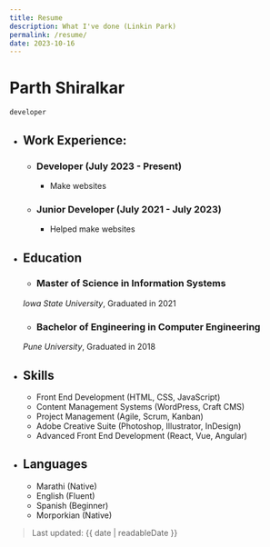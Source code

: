```yaml
---
title: Resume
description: What I've done (Linkin Park)
permalink: /resume/
date: 2023-10-16
---
```

<div class="resume">

# Parth Shiralkar
```
developer
```

- ## Work Experience:
    - ### Developer (July 2023 - Present)
        - Make websites

    - ### Junior Developer (July 2021 - July 2023)
      - Helped make websites

- ## Education
    - ### Master of Science in Information Systems
    *Iowa State University*, Graduated in 2021

    - ### Bachelor of Engineering in Computer Engineering
    *Pune University*, Graduated in 2018

- ## Skills
    - Front End Development (HTML, CSS, JavaScript)
    - Content Management Systems (WordPress, Craft CMS)
    - Project Management (Agile, Scrum, Kanban)
    - Adobe Creative Suite (Photoshop, Illustrator, InDesign)
    - Advanced Front End Development (React, Vue, Angular)

- ## Languages
    - Marathi (Native)
    - English (Fluent) 
    - Spanish (Beginner)
    - Morporkian (Native)


</div>

> Last updated: {{ date | readableDate }}
